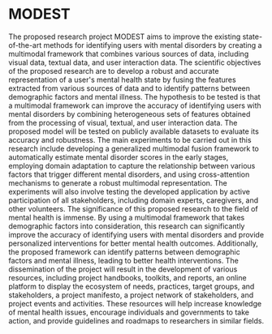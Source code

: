 # MODEST
The proposed research project MODEST aims to improve the existing state-of-the-art methods for identifying users with mental disorders by creating a multimodal framework that combines various sources of data, including visual data, textual data, and user interaction data. The scientific objectives of the proposed research are to develop a robust and accurate representation of a user's mental health state by fusing the features extracted from various sources of data and to identify patterns between demographic factors and mental illness.
The hypothesis to be tested is that a multimodal framework can improve the accuracy of identifying users with mental disorders by combining heterogeneous sets of features obtained from the processing of visual, textual, and user interaction data. The proposed model will be tested on publicly available datasets to evaluate its accuracy and robustness. The main experiments to be carried out in this research include developing a generalized multimodal fusion framework to automatically estimate mental disorder scores in the early stages, employing domain adaptation to capture the relationship between various factors that trigger different mental disorders, and using cross-attention mechanisms to generate a robust multimodal representation. The experiments will also involve testing the developed application by active participation of all stakeholders, including domain experts, caregivers, and other volunteers. The significance of this proposed research to the field of mental health is immense. By using a multimodal framework that takes demographic factors into consideration, this research can significantly improve the accuracy of identifying users with mental disorders and provide personalized interventions for better mental health outcomes. Additionally, the proposed framework can identify patterns between demographic factors and mental illness, leading to better health interventions. The dissemination of the project will result in the development of various resources, including project handbooks, toolkits, and reports, an online platform to display the ecosystem of needs, practices, target groups, and stakeholders, a project manifesto, a project network of stakeholders, and project events and activities. These resources will help increase knowledge of mental health issues, encourage individuals and governments to take action, and provide guidelines and roadmaps to researchers in similar fields.
